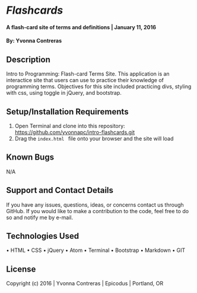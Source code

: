# _Flashcards_

#### A flash-card site of terms and definitions   | January 11, 2016

#### By: Yvonna Contreras 

## Description

Intro to Programming: Flash-card Terms Site. This application is an interactice site that users can use to practice their knowledge of programming terms. Objectives for this site included practicing divs, styling with css, using toggle in jQuery, and bootstrap.

## Setup/Installation Requirements

1. Open Terminal and clone into this repository: https://github.com/yvonnapc/intro-flashcards.git
2. Drag the ```index.html ``` file onto your browser and the site will load

## Known Bugs

N/A

## Support and Contact Details

If you have any issues, questions, ideas, or concerns contact us through GitHub. If you would like to make a contribution to the code, feel free to do so and notify me by e-mail.

## Technologies Used

• HTML
• CSS
• jQuery
• Atom
• Terminal
• Bootstrap
• Markdown
• GIT

## License

Copyright (c) 2016  |  Yvonna Contreras  |  Epicodus  |  Portland, OR
